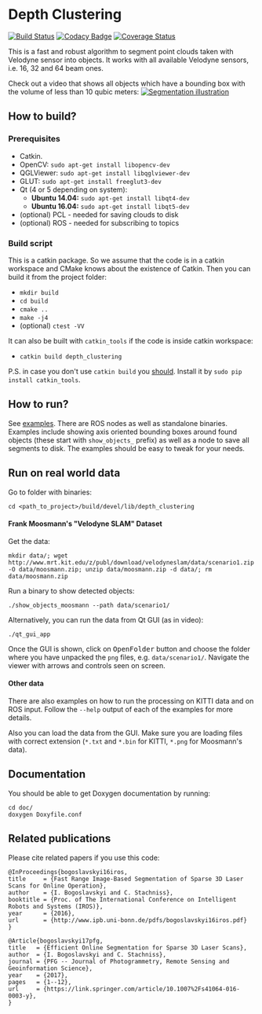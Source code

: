 # Depth Clustering #

[![Build Status][travis-img]][travis-link]
[![Codacy Badge][codacy-img]][codacy-link]
[![Coverage Status][coveralls-img]][coveralls-link]

This is a fast and robust algorithm to segment point clouds taken with
Velodyne sensor into objects. It works with all available Velodyne sensors,
i.e. 16, 32 and 64 beam ones.

Check out a video that shows all objects which have a bounding box with the volume of less than 10 qubic meters:
[![Segmentation illustration](https://img.youtube.com/vi/UXHX9kFGXfg/0.jpg)](https://www.youtube.com/watch?v=UXHX9kFGXfg "Segmentation")


## How to build? ##
### Prerequisites ###
- Catkin.
- OpenCV: `sudo apt-get install libopencv-dev`
- QGLViewer: `sudo apt-get install libqglviewer-dev`
- GLUT: `sudo apt-get install freeglut3-dev`
- Qt (4 or 5 depending on system):
    + **Ubuntu 14.04:** `sudo apt-get install libqt4-dev`
    + **Ubuntu 16.04:** `sudo apt-get install libqt5-dev`
- (optional) PCL - needed for saving clouds to disk
- (optional) ROS - needed for subscribing to topics

### Build script  ###
This is a catkin package. So we assume that the code is in a catkin workspace
and CMake knows about the existence of Catkin. Then you can build it from the
project folder:

- `mkdir build`
- `cd build`
- `cmake ..`
- `make -j4`
- (optional) `ctest -VV`

It can also be built with `catkin_tools` if the code is inside catkin
workspace:
- `catkin build depth_clustering`

P.S. in case you don't use `catkin build` you [should][catkin_tools_docs].
Install it by `sudo pip install catkin_tools`.

## How to run? ##
See [examples](examples/). There are ROS nodes as well as standalone
binaries. Examples include showing axis oriented bounding boxes around found
objects (these start with `show_objects_` prefix) as well as a node to save all
segments to disk. The examples should be easy to tweak for your needs.

## Run on real world data ##
Go to folder with binaries:
```
cd <path_to_project>/build/devel/lib/depth_clustering
```

#### Frank Moosmann's "Velodyne SLAM" Dataset ####
Get the data:
```
mkdir data/; wget http://www.mrt.kit.edu/z/publ/download/velodyneslam/data/scenario1.zip -O data/moosmann.zip; unzip data/moosmann.zip -d data/; rm data/moosmann.zip
```

Run a binary to show detected objects:
```
./show_objects_moosmann --path data/scenario1/
```

Alternatively, you can run the data from Qt GUI (as in video):
```
./qt_gui_app
```
Once the GUI is shown, click on <kbd>OpenFolder</kbd> button and choose the
folder where you have unpacked the `png` files, e.g. `data/scenario1/`.
Navigate the viewer with arrows and controls seen on screen.

#### Other data ####
There are also examples on how to run the processing on KITTI data and on ROS
input. Follow the `--help` output of each of the examples for more details.

Also you can load the data from the GUI. Make sure you are loading files with
correct extension (`*.txt` and `*.bin` for KITTI, `*.png` for Moosmann's data).

## Documentation ##
You should be able to get Doxygen documentation by running:
```
cd doc/
doxygen Doxyfile.conf
```

## Related publications ##
Please cite related papers if you use this code:

```
@InProceedings{bogoslavskyi16iros,
title     = {Fast Range Image-Based Segmentation of Sparse 3D Laser Scans for Online Operation},
author    = {I. Bogoslavskyi and C. Stachniss},
booktitle = {Proc. of The International Conference on Intelligent Robots and Systems (IROS)},
year      = {2016},
url       = {http://www.ipb.uni-bonn.de/pdfs/bogoslavskyi16iros.pdf}
}
```

```
@Article{bogoslavskyi17pfg,
title   = {Efficient Online Segmentation for Sparse 3D Laser Scans},
author  = {I. Bogoslavskyi and C. Stachniss},
journal = {PFG -- Journal of Photogrammetry, Remote Sensing and Geoinformation Science},
year    = {2017},
pages   = {1--12},
url     = {https://link.springer.com/article/10.1007%2Fs41064-016-0003-y},
}
```


[travis-img]: https://travis-ci.org/Photogrammetry-Robotics-Bonn/depth_clustering.svg?branch=github_travis
[travis-link]: https://travis-ci.org/Photogrammetry-Robotics-Bonn/depth_clustering

[coveralls-img]: https://coveralls.io/repos/github/niosus/depth_clustering/badge.svg?branch=master
[coveralls-link]: https://coveralls.io/github/niosus/depth_clustering?branch=master

[codacy-img]: https://img.shields.io/codacy/grade/6ba7d6f0068944588ecaa5b6cd400c9a.svg
[codacy-link]: https://www.codacy.com/app/zabugr/depth_clustering?utm_source=github.com&amp;utm_medium=referral&amp;utm_content=niosus/depth_clustering&amp;utm_campaign=Badge_Grade

[build-status-img]: https://gitlab.ipb.uni-bonn.de/igor/depth_clustering/badges/master/build.svg
[coverage-img]: https://gitlab.ipb.uni-bonn.de/igor/depth_clustering/badges/master/coverage.svg
[commits-link]: https://gitlab.ipb.uni-bonn.de/igor/depth_clustering/commits/master

[catkin_tools_docs]: https://catkin-tools.readthedocs.io/en/latest/installing.html
